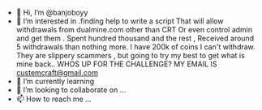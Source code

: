 - 👋 Hi, I’m @banjoboyy
- 👀 I’m interested in .finding help to write a script
     That will allow withdrawals from dualmine.com other than CRT
     Or even control admin and get them . Spent hundred thousand and the rest , 
     Received around 5 withdrawals than nothing more. I have 200k of coins I can't withdraw.
     They are slippery scammers , but going to try my best to get what is mine back..
     WHOS UP FOR THE CHALLENGE?
      MY EMAIL IS  custemcraft@gmail.com
- 🌱 I’m currently learning 
- 💞️ I’m looking to collaborate on ...
- 📫 How to reach me ...

<!---
banjoboyy/banjoboyy is a ✨ special ✨ repository because its `README.md` (this file) appears on your GitHub profile.
You can click the Preview link to take a look at your changes.
--->
